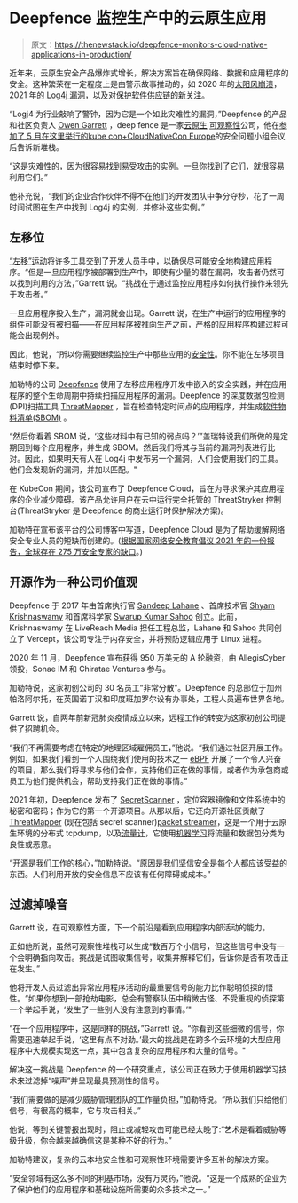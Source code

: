 # Deepfence 监控生产中的云原生应用

> 原文：<https://thenewstack.io/deepfence-monitors-cloud-native-applications-in-production/>

近年来，云原生安全产品爆炸式增长，解决方案旨在确保网络、数据和应用程序的安全。这种繁荣在一定程度上是由警示故事推动的，如 2020 年的[太阳风崩溃](https://thenewstack.io/solarwinds-the-worlds-biggest-security-failure-and-open-sources-better-answer/)，2021 年的 [Log4j 漏洞](https://thenewstack.io/log4shell-we-are-in-so-much-trouble/)，以及对[保护软件供应链的新关注](https://thenewstack.io/the-challenges-of-securing-the-open-source-supply-chain/)。

“Logj4 为行业敲响了警钟，因为它是一个如此灾难性的漏洞，”Deepfence 的产品和社区负责人 [Owen Garrett](https://www.linkedin.com/in/owengarrett/) ，deep fence 是一家[云原生](https://thenewstack.io/category/cloud-native/) [可观察性](https://thenewstack.io/category/monitoring/)公司，他在[参加了 5 月在这里举行的](https://thenewstack.io/shift-left-where-cloud-native-computing-security-is-going/)[kube con+CloudNativeCon Europe](https://www.cncf.io/kubecon-cloudnativecon-events/?utm_content=inline-mention)的安全问题小组会议后告诉新堆栈。

“这是灾难性的，因为很容易找到易受攻击的实例。一旦你找到了它们，就很容易利用它们。”

他补充说，“我们的企业合作伙伴不得不在他们的开发团队中争分夺秒，花了一周时间试图在生产中找到 Log4j 的实例，并修补这些实例。”

## 左移位

[“左移”运动](https://thenewstack.io/shift-left-how-security-pros-should-prepare-developers-for-devsecops/)将许多工具交到了开发人员手中，以确保尽可能安全地构建应用程序。“但是一旦应用程序被部署到生产中，即使有少量的潜在漏洞，攻击者仍然可以找到利用的方法，”Garrett 说。“挑战在于通过监控应用程序如何执行操作来领先于攻击者。”

一旦应用程序投入生产，漏洞就会出现。Garrett 说，在生产中运行的应用程序的组件可能没有被扫描——在应用程序被推向生产之前，严格的应用程序构建过程可能会出现例外。

因此，他说，“所以你需要继续监控生产中那些应用的[安全性](https://thenewstack.io/category/security/)。你不能在左移项目结束时停下来。

加勒特的公司 [Deepfence](https://deepfence.io/) 使用了左移应用程序开发中嵌入的安全实践，并在应用程序的整个生命周期中持续扫描应用程序的漏洞。Deepfence 的深度数据包检测(DPI)扫描工具 [ThreatMapper](https://github.com/deepfence/ThreatMapper) ，旨在检查特定时间点的应用程序，并生成[软件物料清单(SBOM)](https://thenewstack.io/securing-the-software-supply-chain-with-a-software-bill-of-materials/) 。

“然后你看着 SBOM 说，‘这些材料中有已知的弱点吗？’”盖瑞特说我们所做的是定期回到每个应用程序，并生成 SBOM。然后我们将其与当前的漏洞列表进行比对。因此，如果明天有人在 Log4j 中发布另一个漏洞，人们会使用我们的工具。他们会发现新的漏洞，并加以匹配。"

在 KubeCon 期间，该公司宣布了 Deepfence Cloud，旨在为寻求保护其应用程序的企业减少障碍。该产品允许用户在云中运行完全托管的 ThreatStryker 控制台(ThreatStryker 是 Deepfence 的商业运行时保护解决方案)。

加勒特在宣布该平台的公司博客中写道，Deepfence Cloud 是为了帮助缓解网络安全专业人员的短缺而创建的。([根据国家网络安全教育倡议 2021 年的一份报告，全球存在 275 万安全专家的缺口](https://www.nist.gov/system/files/documents/2021/12/03/NICE%20FactSheet_Workforce%20Demand_Final_20211202.pdf)。)

## 开源作为一种公司价值观

Deepfence 于 2017 年由首席执行官 [Sandeep Lahane](https://www.linkedin.com/in/sandeep-lahane-b9520a4/) 、首席技术官 [Shyam Krishnaswamy](https://www.linkedin.com/in/shyamk/) 和首席科学家 [Swarup Kumar Sahoo](https://www.linkedin.com/in/dr-swarup-kumar-sahoo-8b981a39/) 创立。此前，Krishnaswamy 在 LiveReach Media 担任工程总监，Lahane 和 Sahoo 共同创立了 Vercept，该公司专注于内存安全，并将预防逻辑应用于 Linux 进程。

2020 年 11 月，Deepfence 宣布获得 950 万美元的 A 轮融资，由 AllegisCyber 领投，Sonae IM 和 Chiratae Ventures 参与。

加勒特说，这家初创公司的 30 名员工“非常分散”。Deepfence 的总部位于加州帕洛阿尔托，在英国诺丁汉和印度班加罗尔设有办事处，工程人员遍布世界各地。

Garrett 说，自两年前新冠肺炎疫情成立以来，远程工作的转变为这家初创公司提供了招聘机会。

“我们不再需要考虑在特定的地理区域雇佣员工，”他说。“我们通过社区开展工作。例如，如果我们看到一个人围绕我们使用的技术之一 [eBPF](https://thenewstack.io/ebpf-finds-a-home-with-a-new-foundation/) 开展了一个令人兴奋的项目，那么我们将寻求与他们合作，支持他们正在做的事情，或者作为承包商或员工为他们提供机会，帮助支持我们正在做的事情。”

2021 年初，Deepfence 发布了 [SecretScanner](https://github.com/deepfence/SecretScanner) ，定位容器镜像和文件系统中的秘密和密码；作为它的第一个开源项目。从那以后，它还向开源社区贡献了 [ThreatMapper](https://github.com/deepfence/ThreatMapper) (现在包括 secret scanner)[packet streamer](https://github.com/deepfence/PacketStreamer)，这是一个用于云原生环境的分布式 tcpdump，以及[流量计](https://github.com/deepfence/FlowMeter)，它使用[机器学习](https://thenewstack.io/category/machine-learning/)将流量和数据包分类为良性或恶意。

“开源是我们工作的核心，”加勒特说。“原因是我们坚信安全是每个人都应该受益的东西。人们利用开放的安全信息不应该有任何障碍或成本。”

## 过滤掉噪音

Garrett 说，在可观察性方面，下一个前沿是看到应用程序内部活动的能力。

正如他所说，虽然可观察性堆栈可以生成“数百万个小信号，但这些信号中没有一个会明确指向攻击。挑战是试图收集信号，收集并解释它们，告诉你是否有攻击正在发生。”

他将开发人员过滤出异常应用程序活动的最重要信号的能力比作聪明侦探的悟性。“如果你想到一部抢劫电影，总会有警察队伍中稍微古怪、不受重视的侦探第一个举起手说，‘发生了一些别人没有注意到的事情。’"

“在一个应用程序中，这是同样的挑战，”Garrett 说。“你看到这些细微的信号，你需要迅速举起手说，‘这里有点不对劲。’最大的挑战是在跨多个云环境的大型应用程序中大规模实现这一点，其中包含复杂的应用程序和大量的信号。"

解决这一挑战是 Deepfence 的一个研究重点，该公司正在致力于使用机器学习技术来过滤掉“噪声”并呈现最具预测性的信号。

“我们需要做的是减少威胁管理团队的工作量负担，”加勒特说。“所以我们只给他们信号，有很高的概率，它与攻击相关。”

他说，等到关键警报出现时，阻止或减轻攻击可能已经太晚了:“艺术是看着威胁等级升级，你会越来越确信这是某种不好的行为。”

加勒特建议，复杂的云本地安全性和可观察性环境需要许多互补的解决方案。

“安全领域有这么多不同的利基市场，没有万灵药，”他说。“这是一个成熟的企业为了保护他们的应用程序和基础设施所需要的众多技术之一。”

<svg xmlns:xlink="http://www.w3.org/1999/xlink" viewBox="0 0 68 31" version="1.1"><title>Group</title> <desc>Created with Sketch.</desc></svg>